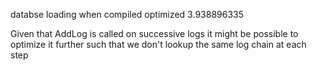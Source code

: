 databse loading when compiled optimized  3.938896335 


Given that AddLog is called on successive logs it might be possible to optimize it further such that we don't lookup the same log chain at each step


